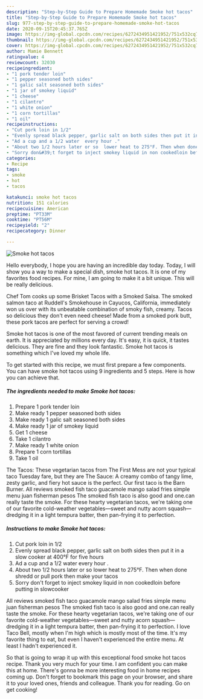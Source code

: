 ```yaml
---
description: "Step-by-Step Guide to Prepare Homemade Smoke hot tacos"
title: "Step-by-Step Guide to Prepare Homemade Smoke hot tacos"
slug: 977-step-by-step-guide-to-prepare-homemade-smoke-hot-tacos
date: 2020-09-15T20:45:37.765Z
image: https://img-global.cpcdn.com/recipes/6272434951421952/751x532cq70/smoke-hot-tacos-recipe-main-photo.jpg
thumbnail: https://img-global.cpcdn.com/recipes/6272434951421952/751x532cq70/smoke-hot-tacos-recipe-main-photo.jpg
cover: https://img-global.cpcdn.com/recipes/6272434951421952/751x532cq70/smoke-hot-tacos-recipe-main-photo.jpg
author: Mamie Bennett
ratingvalue: 4
reviewcount: 32030
recipeingredient:
- "1 pork tender loin"
- "1 pepper seasoned both sides"
- "1 galic salt seasoned both sides"
- "1 jar of smokey liquid"
- "1 cheese"
- "1 cilantro"
- "1 white onion"
- "1 corn tortillas"
- "1 oil"
recipeinstructions:
- "Cut pork loin in 1/2"
- "Evenly spread black pepper, garlic salt on both sides then put it in a slow cooker at 400°F for five hours"
- "Ad a cup and a 1/2 water  every hour ."
- "About two 1/2 hours later or so  lower heat to 275°F. Then when done shredd or pull pork then make your tacos"
- "Sorry don&#39;t forget to inject smokey liquid in non cookedloin before putting in slowcooker"
categories:
- Recipe
tags:
- smoke
- hot
- tacos

katakunci: smoke hot tacos 
nutrition: 151 calories
recipecuisine: American
preptime: "PT33M"
cooktime: "PT56M"
recipeyield: "2"
recipecategory: Dinner

---
```



![Smoke hot tacos](https://img-global.cpcdn.com/recipes/6272434951421952/751x532cq70/smoke-hot-tacos-recipe-main-photo.jpg)

Hello everybody, I hope you are having an incredible day today. Today, I will show you a way to make a special dish, smoke hot tacos. It is one of my favorites food recipes. For mine, I am going to make it a bit unique. This will be really delicious.

Chef Tom cooks up some Brisket Tacos with a Smoked Salsa. The smoked salmon taco at Ruddell&#39;s Smokehouse in Cayucos, California, immediately won us over with its unbeatable combination of smoky fish, creamy. Tacos so delicious they don&#39;t even need cheese! Made from a smoked pork butt, these pork tacos are perfect for serving a crowd!

Smoke hot tacos is one of the most favored of current trending meals on earth. It is appreciated by millions every day. It's easy, it is quick, it tastes delicious. They are fine and they look fantastic. Smoke hot tacos is something which I've loved my whole life.


To get started with this recipe, we must first prepare a few components. You can have smoke hot tacos using 9 ingredients and 5 steps. Here is how you can achieve that.

<!--inarticleads1-->

##### The ingredients needed to make Smoke hot tacos:

1. Prepare 1 pork tender loin
1. Make ready 1 pepper seasoned both sides
1. Make ready 1 galic salt seasoned both sides
1. Make ready 1 jar of smokey liquid
1. Get 1 cheese
1. Take 1 cilantro
1. Make ready 1 white onion
1. Prepare 1 corn tortillas
1. Take 1 oil


The Tacos: These vegetarian tacos from The First Mess are not your typical taco Tuesday fare, but they are The Sauce: A creamy combo of tangy lime, zesty garlic, and fiery hot sauce is the perfect. Our first taco is the Barn Burner. All reviews smoked fish taco guacamole mango salad fries simple menu juan fisherman pesos The smoked fish taco is also good and one.can really taste the smoke. For these hearty vegetarian tacos, we&#39;re taking one of our favorite cold-weather vegetables—sweet and nutty acorn squash—dredging it in a light tempura batter, then pan-frying it to perfection. 

<!--inarticleads2-->

##### Instructions to make Smoke hot tacos:

1. Cut pork loin in 1/2
1. Evenly spread black pepper, garlic salt on both sides then put it in a slow cooker at 400°F for five hours
1. Ad a cup and a 1/2 water  every hour .
1. About two 1/2 hours later or so  lower heat to 275°F. Then when done shredd or pull pork then make your tacos
1. Sorry don&#39;t forget to inject smokey liquid in non cookedloin before putting in slowcooker


All reviews smoked fish taco guacamole mango salad fries simple menu juan fisherman pesos The smoked fish taco is also good and one.can really taste the smoke. For these hearty vegetarian tacos, we&#39;re taking one of our favorite cold-weather vegetables—sweet and nutty acorn squash—dredging it in a light tempura batter, then pan-frying it to perfection. I love Taco Bell, mostly when I&#39;m high which is mostly most of the time. It&#39;s my favorite thing to eat, but even I haven&#39;t experienced the entire menu. At least I hadn&#39;t experienced it. 

So that is going to wrap it up with this exceptional food smoke hot tacos recipe. Thank you very much for your time. I am confident you can make this at home. There's gonna be more interesting food in home recipes coming up. Don't forget to bookmark this page on your browser, and share it to your loved ones, friends and colleague. Thank you for reading. Go on get cooking!
